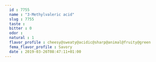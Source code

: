 ```yaml
---
  id : 7755
  name : "3-Methylvaleric acid"
  slug : 7755
  taste : 
  bitter : 0
  odor : 
  natural : 1
  flavor_profile : cheesy@sweaty@acidic@sharp@animal@fruity@green
  fema_flavor_profile : Savory
  date : 2019-03-26T08:47:11+01:00
---
```



